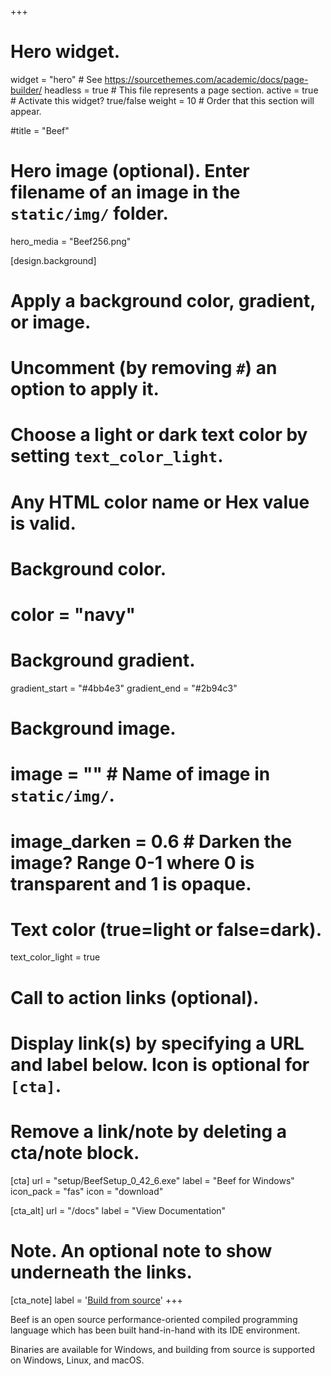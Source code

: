 +++
# Hero widget.
widget = "hero"  # See https://sourcethemes.com/academic/docs/page-builder/
headless = true  # This file represents a page section.
active = true  # Activate this widget? true/false
weight = 10  # Order that this section will appear.

#title = "Beef"

# Hero image (optional). Enter filename of an image in the `static/img/` folder.
hero_media = "Beef256.png"

[design.background]
  # Apply a background color, gradient, or image.
  #   Uncomment (by removing `#`) an option to apply it.
  #   Choose a light or dark text color by setting `text_color_light`.
  #   Any HTML color name or Hex value is valid.

  # Background color.
  # color = "navy"
  
  # Background gradient.
  gradient_start = "#4bb4e3"
  gradient_end = "#2b94c3"
  
  # Background image.
  # image = ""  # Name of image in `static/img/`.
  # image_darken = 0.6  # Darken the image? Range 0-1 where 0 is transparent and 1 is opaque.

  # Text color (true=light or false=dark).
  text_color_light = true

# Call to action links (optional).
#   Display link(s) by specifying a URL and label below. Icon is optional for `[cta]`.
#   Remove a link/note by deleting a cta/note block.
[cta]
  url = "setup/BeefSetup_0_42_6.exe"
  label = "Beef for Windows"
  icon_pack = "fas"
  icon = "download"
  
[cta_alt]
  url = "/docs"
  label = "View Documentation"

# Note. An optional note to show underneath the links.
[cta_note]
  label = '<a href="docs/getting-start/building/">Build from source</a>'
+++

Beef is an open source performance-oriented compiled programming language which has been built hand-in-hand with its IDE environment.

Binaries are available for Windows, and building from source is supported on Windows, Linux, and macOS.
